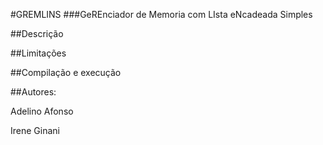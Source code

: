 #GREMLINS 
###GeREnciador de Memoria com LIsta eNcadeada Simples

##Descrição

##Limitações

##Compilação e execução

##Autores:

Adelino Afonso 

Irene Ginani 